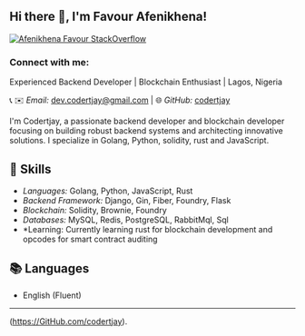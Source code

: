 
<h2> Hi there 👋, I'm Favour Afenikhena! </h2>

[![Afenikhena Favour StackOverflow](https://img.shields.io/badge/StackOverflow-F48024?style=for-the-badge&logo=stackoverflow&logoColor=white)](https://stackoverflow.com/users/13778890/favour-afenikhena)

<h3 align="left">Connect with me:</h3>

Experienced Backend Developer | Blockchain Enthusiast | Lagos, Nigeria

📞  ✉️ *Email:* dev.codertjay@gmail.com | 🌐 *GitHub:* [codertjay](https://GitHub.com/codertjay)

I'm Codertjay, a passionate backend developer and blockchain developer focusing on building robust backend systems and architecting innovative solutions. I specialize in Golang, Python, solidity, rust and JavaScript.

## 🔧 Skills

- *Languages:* Golang, Python, JavaScript, Rust
- *Backend Framework:* Django, Gin, Fiber, Foundry, Flask
- *Blockchain:* Solidity, Brownie, Foundry
- *Databases:* MySQL, Redis, PostgreSQL, RabbitMql, Sql
- *Learning: Currently learning rust for blockchain development and opcodes for smart contract auditing 

## 📚 Languages

- English (Fluent)

---
(https://GitHub.com/codertjay). 
